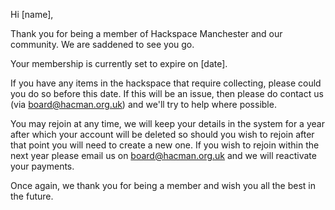 Hi [name],

Thank you for being a member of Hackspace Manchester and our community. We are saddened to see you go.

Your membership is currently set to expire on [date].

If you have any items in the hackspace that require collecting, please could you do so before this date. If this will be an issue, then please do contact us (via [board@hacman.org.uk](mailto:board@hacman.org.uk)) and we'll try to help where possible.

You may rejoin at any time, we will keep your details in the system for a year after which your account will be deleted so should you wish to rejoin after that point you will need to create a new one. If you wish to rejoin within the next year please email us on [board@hacman.org.uk](mailto:board@hacman.org.uk) and we will reactivate your payments.

Once again, we thank you for being a member and wish you all the best in the future.
